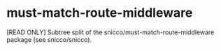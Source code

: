 # must-match-route-middleware
[READ ONLY] Subtree split of the snicco/must-match-route-middleware package (see snicco/snicco).
